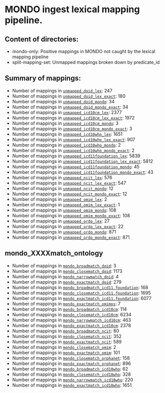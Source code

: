 # MONDO ingest lexical mapping pipeline.
## Content of directories:
* mondo-only: Positive mappings in MONDO not caught by the lexical mapping pipeline
* split-mapping-set: Unmapped mappings broken down by predicate_id
## Summary of mappings:
 * Number of mappings in [`unmapped_doid_lex`](unmapped_doid_lex.tsv): 247
 * Number of mappings in [`unmapped_doid_lex_exact`](unmapped_doid_lex.tsv): 180
 * Number of mappings in [`unmapped_doid_mondo`](mondo-only/unmapped_doid_mondo.tsv): 34
 * Number of mappings in [`unmapped_doid_mondo_exact`](mondo-only/unmapped_doid_mondo.tsv): 34
 * Number of mappings in [`unmapped_icd10cm_lex`](unmapped_icd10cm_lex.tsv): 2377
 * Number of mappings in [`unmapped_icd10cm_lex_exact`](unmapped_icd10cm_lex.tsv): 1972
 * Number of mappings in [`unmapped_icd10cm_mondo`](mondo-only/unmapped_icd10cm_mondo.tsv): 3
 * Number of mappings in [`unmapped_icd10cm_mondo_exact`](mondo-only/unmapped_icd10cm_mondo.tsv): 3
 * Number of mappings in [`unmapped_icd10who_lex`](unmapped_icd10who_lex.tsv): 1651
 * Number of mappings in [`unmapped_icd10who_lex_exact`](unmapped_icd10who_lex.tsv): 907
 * Number of mappings in [`unmapped_icd10who_mondo`](mondo-only/unmapped_icd10who_mondo.tsv): 2
 * Number of mappings in [`unmapped_icd10who_mondo_exact`](mondo-only/unmapped_icd10who_mondo.tsv): 2
 * Number of mappings in [`unmapped_icd11foundation_lex`](unmapped_icd11foundation_lex.tsv): 5839
 * Number of mappings in [`unmapped_icd11foundation_lex_exact`](unmapped_icd11foundation_lex.tsv): 5812
 * Number of mappings in [`unmapped_icd11foundation_mondo`](mondo-only/unmapped_icd11foundation_mondo.tsv): 45
 * Number of mappings in [`unmapped_icd11foundation_mondo_exact`](mondo-only/unmapped_icd11foundation_mondo.tsv): 43
 * Number of mappings in [`unmapped_ncit_lex`](unmapped_ncit_lex.tsv): 576
 * Number of mappings in [`unmapped_ncit_lex_exact`](unmapped_ncit_lex.tsv): 547
 * Number of mappings in [`unmapped_ncit_mondo`](mondo-only/unmapped_ncit_mondo.tsv): 12
 * Number of mappings in [`unmapped_ncit_mondo_exact`](mondo-only/unmapped_ncit_mondo.tsv): 12
 * Number of mappings in [`unmapped_omim_lex`](unmapped_omim_lex.tsv): 2
 * Number of mappings in [`unmapped_omim_lex_exact`](unmapped_omim_lex.tsv): 1
 * Number of mappings in [`unmapped_omim_mondo`](mondo-only/unmapped_omim_mondo.tsv): 108
 * Number of mappings in [`unmapped_omim_mondo_exact`](mondo-only/unmapped_omim_mondo.tsv): 108
 * Number of mappings in [`unmapped_ordo_lex`](unmapped_ordo_lex.tsv): 27
 * Number of mappings in [`unmapped_ordo_lex_exact`](unmapped_ordo_lex.tsv): 22
 * Number of mappings in [`unmapped_ordo_mondo`](mondo-only/unmapped_ordo_mondo.tsv): 871
 * Number of mappings in [`unmapped_ordo_mondo_exact`](mondo-only/unmapped_ordo_mondo.tsv): 871
## mondo_XXXXmatch_ontology
 * Number of mappings in [`mondo_broadmatch_doid`](split-mapping-set/mondo_broadmatch_doid.tsv): 3
 * Number of mappings in [`mondo_closematch_doid`](split-mapping-set/mondo_closematch_doid.tsv): 1173
 * Number of mappings in [`mondo_narrowmatch_doid`](split-mapping-set/mondo_narrowmatch_doid.tsv): 4
 * Number of mappings in [`mondo_exactmatch_doid`](split-mapping-set/mondo_exactmatch_doid.tsv): 279
 * Number of mappings in [`mondo_broadmatch_icd11.foundation`](split-mapping-set/mondo_broadmatch_icd11.foundation.tsv): 168
 * Number of mappings in [`mondo_closematch_icd11.foundation`](split-mapping-set/mondo_closematch_icd11.foundation.tsv): 1695
 * Number of mappings in [`mondo_exactmatch_icd11.foundation`](split-mapping-set/mondo_exactmatch_icd11.foundation.tsv): 6077
 * Number of mappings in [`mondo_exactmatch_omimps`](split-mapping-set/mondo_exactmatch_omimps.tsv): 7
 * Number of mappings in [`mondo_broadmatch_icd10cm`](split-mapping-set/mondo_broadmatch_icd10cm.tsv): 114
 * Number of mappings in [`mondo_closematch_icd10cm`](split-mapping-set/mondo_closematch_icd10cm.tsv): 6234
 * Number of mappings in [`mondo_narrowmatch_icd10cm`](split-mapping-set/mondo_narrowmatch_icd10cm.tsv): 463
 * Number of mappings in [`mondo_exactmatch_icd10cm`](split-mapping-set/mondo_exactmatch_icd10cm.tsv): 2378
 * Number of mappings in [`mondo_broadmatch_ncit`](split-mapping-set/mondo_broadmatch_ncit.tsv): 80
 * Number of mappings in [`mondo_closematch_ncit`](split-mapping-set/mondo_closematch_ncit.tsv): 352
 * Number of mappings in [`mondo_exactmatch_ncit`](split-mapping-set/mondo_exactmatch_ncit.tsv): 589
 * Number of mappings in [`mondo_closematch_omim`](split-mapping-set/mondo_closematch_omim.tsv): 2
 * Number of mappings in [`mondo_exactmatch_omim`](split-mapping-set/mondo_exactmatch_omim.tsv): 101
 * Number of mappings in [`mondo_closematch_orphanet`](split-mapping-set/mondo_closematch_orphanet.tsv): 158
 * Number of mappings in [`mondo_exactmatch_orphanet`](split-mapping-set/mondo_exactmatch_orphanet.tsv): 896
 * Number of mappings in [`mondo_broadmatch_icd10who`](split-mapping-set/mondo_broadmatch_icd10who.tsv): 62
 * Number of mappings in [`mondo_closematch_icd10who`](split-mapping-set/mondo_closematch_icd10who.tsv): 328
 * Number of mappings in [`mondo_narrowmatch_icd10who`](split-mapping-set/mondo_narrowmatch_icd10who.tsv): 220
 * Number of mappings in [`mondo_exactmatch_icd10who`](split-mapping-set/mondo_exactmatch_icd10who.tsv): 1651
